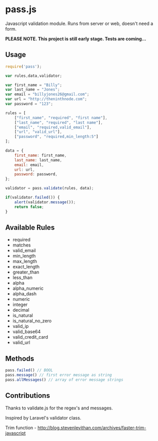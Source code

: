 pass.js
=======

Javascript validation module. Runs from server or web, doesn't need a form.

**PLEASE NOTE. This project is still early stage. Tests are coming...**

## Usage

``` javascript
require('pass');

var rules,data,validator;

var first_name = "Billy";
var last_name = "Jones";
var email = "billyjones26@gmail.com";
var url = "http://theninthnode.com";
var password = "123";

rules = [
	["first_name", "required", "first name"],
	["last_name", "required", "last name"],
	["email", "required,valid_email"],
	["url", "valid_url"],
	["password", "required,min_length:5"]
];

data = {
	first_name: first_name,	
	last_name: last_name,	
	email: email,	
	url: url,	
	password: password,	
};

validator = pass.validate(rules, data);

if(validator.failed()) {
	alert(validator.message());
	return false;
}
```

## Available Rules

* required
* matches
* valid_email
* min_length
* max_length
* exact_length
* greater_than
* less_than
* alpha
* alpha_numeric
* alpha_dash
* numeric
* integer
* decimal
* is_natural
* is_natural_no_zero
* valid_ip
* valid_base64
* valid_credit_card
* valid_url

## Methods

``` javascript
pass.failed() // BOOL
pass.message() // first error message as string
pass.allMessages() // array of error message strings
```

## Contributions

Thanks to validate.js for the regex's and messages.

Inspired by Laravel's validator class.

Trim function - http://blog.stevenlevithan.com/archives/faster-trim-javascript